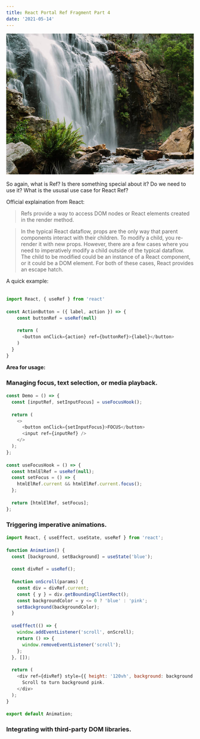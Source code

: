 ```yaml
---
title: React Portal Ref Fragment Part 4
date: '2021-05-14'
---
```


![waterfall](./waterfall.jpg)

So again, what is Ref? Is there something special about it? Do we need to use it? What is the ususal use case for React Ref?

Official explaination from React:

> Refs provide a way to access DOM nodes or React elements created in the render method.

> In the typical React dataflow, props are the only way that parent components interact with their children. To modify a child, you re-render it with new props. However, there are a few cases where you need to imperatively modify a child outside of the typical dataflow. The child to be modified could be an instance of a React component, or it could be a DOM element. For both of these cases, React provides an escape hatch.

A quick example:

```javascript

import React, { useRef } from 'react'

const ActionButton = ({ label, action }) => {
    const buttonRef = useRef(null)

    return (
      <button onClick={action} ref={buttonRef}>{label}</button>
    )
  }
}
```

**Area for usage:**

### Managing focus, text selection, or media playback.

```javascript
const Demo = () => {
  const [inputRef, setInputFocus] = useFocusHook();

  return (
    <>
      <button onClick={setInputFocus}>FOCUS</button>
      <input ref={inputRef} />
    </>
  );
};

const useFocusHook = () => {
  const htmlElRef = useRef(null);
  const setFocus = () => {
    htmlElRef.current && htmlElRef.current.focus();
  };

  return [htmlElRef, setFocus];
};
```

### Triggering imperative animations.

```javascript
import React, { useEffect, useState, useRef } from 'react';

function Animation() {
  const [background, setBackground] = useState('blue');

  const divRef = useRef();

  function onScroll(params) {
    const div = divRef.current;
    const { y } = div.getBoundingClientRect();
    const backgroundColor = y <= 0 ? 'blue' : 'pink';
    setBackground(backgroundColor);
  }

  useEffect(() => {
    window.addEventListener('scroll', onScroll);
    return () => {
      window.removeEventListener('scroll');
    };
  }, []);

  return (
    <div ref={divRef} style={{ height: '120vh', background: background }}>
      Scroll to turn background pink.
    </div>
  );
}

export default Animation;
```

### Integrating with third-party DOM libraries.
